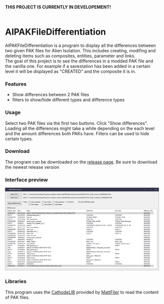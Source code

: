 **THIS PROJECT IS CURRENTLY IN DEVELOPEMENT!**
<br><br>

# AIPAKFileDifferentiation
AIPAKFileDifferentiation is a program to display all the differences between two given PAK files for Alien Isolation. This includes creating, modifing and deleting items such as composites, entities, parameter and links.<br>
The goal of this project is to see the differences in a modded PAK file and the vanilla one. For example if a savestation has been added in a certain level it will be displayed as "CREATED" and the composite it is in.

### Features
* Show differences between 2 PAK files
* filters to show/hide different types and difference types

### Usage
Select two PAK files via the first two buttons. Click "Show differences". Loading all the differences might take a while depending on the each level and the amount differences both PAKs have.
Filters can be used to hide certain types.

### Download
The program can be downloaded on the [release page](https://github.com/Oliver2Goetz/AIPAKFileDifferentiation/releases). Be sure to download the newest release version

### Interface preview
![Menu](https://github.com/Oliver2Goetz/AIPAKFileDifferentiation/blob/master/images/window.png)

### Libraries
This program uses the [CathodeLIB](https://github.com/OpenCAGE/CathodeLib) provided by [MattFiler](https://github.com/MattFiler) to read the content of PAK files.
